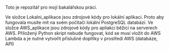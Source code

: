 Toto je repozitář pro mojí bakalářskou práci.

Ve složce Lokalni_aplikace jsou zdrojové kódy pro lokální aplikaci. Proto aby fungovala musíte mít na svém počítači lokální PostgreSQL databázi.
Ve složce AWS_aplikace jsou zdrojové kódy pro apliakci běžící na serverech AWS. Přiložený Python skript nebude fungovat, kód se musí vložit do AWS Lambda a je nutné vytvořit příslušné doplňky v prostředí AWS (databáze, API)
